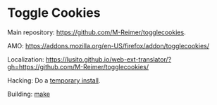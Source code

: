 Toggle Cookies
====================

Main repository: https://github.com/M-Reimer/togglecookies.

AMO: https://addons.mozilla.org/en-US/firefox/addon/togglecookies/

Localization: https://lusito.github.io/web-ext-translator/?gh=https://github.com/M-Reimer/togglecookies/

Hacking: Do a [temporary install](https://developer.mozilla.org/en-US/Add-ons/WebExtensions/Temporary_Installation_in_Firefox).

Building: [make](https://www.gnu.org/software/make/)
